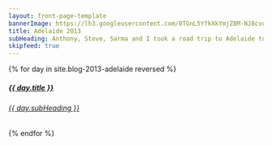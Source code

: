 ```yaml
---
layout: front-page-template
bannerImage: https://lh3.googleusercontent.com/0TGnL5YfkXkYmjZ8M-NJ8cvug8bKkRk6O01Xt3-mPnAgkZui9veBaJzY3r4K3bKJHGGJBfaTaRzjP3GWxZgoLmzYaa0G_7dI07oaF-ELClmlWarzy-ISy5RPOkktxYIY06pTN4EUYg
title: Adelaide 2013
subHeading: Anthony, Steve, Sarma and I took a road trip to Adelaide to see the Pandas. They are so cute.
skipfeed: true
---
```


<div class="text-uppercase adventure-list experience">
  {% for day in site.blog-2013-adelaide reversed %}
    <div class="col-md-6 col-sm-6 animated fadeInUp" data-wow-delay="0.1s" data-wow-duration="1s">
      <a href="{{day.url | prepend: site.baseurl}}">
        <img src="{{ day.bannerImage }}"  alt="" class="img-responsive">
        <div class="overlay-lnk text-uppercase text-center">
          <i class="icon icon-streetsign"></i>
          <h5>{{ day.title }}</h5>
          <h6>{{ day.subHeading }}</h6>
        </div>
      </a>
    </div>
  {% endfor %}
</div>
